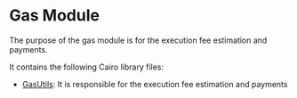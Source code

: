 # Gas Module

The purpose of the gas module is for the execution fee estimation and payments.

It contains the following Cairo library files:

- [GasUtils](https://github.com/keep-starknet-strange/gojo/blob/main/src/gas/gas_utils.cairo): It is responsible for the execution fee estimation and payments